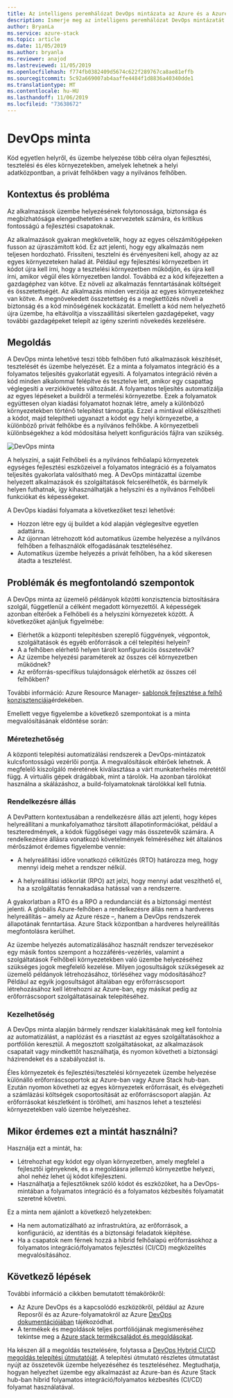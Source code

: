 ```yaml
---
title: Az intelligens peremhálózat DevOps mintázata az Azure és a Azure Stack hub használatával.
description: Ismerje meg az intelligens peremhálózat DevOps mintázatát az Azure és a Azure Stack hub használatával.
author: BryanLa
ms.service: azure-stack
ms.topic: article
ms.date: 11/05/2019
ms.author: bryanla
ms.reviewer: anajod
ms.lastreviewed: 11/05/2019
ms.openlocfilehash: f774fb0382409d5674c622f289767ca8ae81effb
ms.sourcegitcommit: 5c92a669007ab4aaffe4484f1d8836a40340dde1
ms.translationtype: MT
ms.contentlocale: hu-HU
ms.lasthandoff: 11/06/2019
ms.locfileid: "73638672"
---
```

# <a name="devops-pattern"></a>DevOps minta

Kód egyetlen helyről, és üzembe helyezése több célra olyan fejlesztési, tesztelési és éles környezetekben, amelyek lehetnek a helyi adatközpontban, a privát felhőkben vagy a nyilvános felhőben.

## <a name="context-and-problem"></a>Kontextus és probléma

Az alkalmazások üzembe helyezésének folytonossága, biztonsága és megbízhatósága elengedhetetlen a szervezetek számára, és kritikus fontosságú a fejlesztési csapatoknak.

Az alkalmazások gyakran megkövetelik, hogy az egyes célszámítógépeken fusson az újraszámított kód. Ez azt jelenti, hogy egy alkalmazás nem teljesen hordozható. Frissíteni, tesztelni és érvényesíteni kell, ahogy az az egyes környezeteken halad át. Például egy fejlesztési környezetben írt kódot újra kell írni, hogy a tesztelési környezetben működjön, és újra kell írni, amikor végül éles környezetben landol. Továbbá ez a kód kifejezetten a gazdagéphez van kötve. Ez növeli az alkalmazás fenntartásának költségeit és összetettségét. Az alkalmazás minden verziója az egyes környezetekhez van kötve. A megnövekedett összetettség és a megkettőzés növeli a biztonság és a kód minőségének kockázatát. Emellett a kód nem helyezhető újra üzembe, ha eltávolítja a visszaállítási sikertelen gazdagépeket, vagy további gazdagépeket telepít az igény szerinti növekedés kezelésére.

## <a name="solution"></a>Megoldás

A DevOps minta lehetővé teszi több felhőben futó alkalmazások készítését, tesztelését és üzembe helyezését. Ez a minta a folyamatos integráció és a folyamatos teljesítés gyakorlatát egyesíti. A folyamatos integráció révén a kód minden alkalommal felépítve és tesztelve lett, amikor egy csapattag véglegesíti a verziókövetés változását. A folyamatos teljesítés automatizálja az egyes lépéseket a buildről a termelési környezetbe. Ezek a folyamatok együttesen olyan kiadási folyamatot hoznak létre, amely a különböző környezetekben történő telepítést támogatja. Ezzel a mintával előkészítheti a kódot, majd telepítheti ugyanazt a kódot egy helyi környezetbe, a különböző privát felhőkbe és a nyilvános felhőkbe. A környezetbeli különbségekhez a kód módosítása helyett konfigurációs fájlra van szükség.

![DevOps minta](media/pattern-cicd-pipeline/hybrid-ci-cd.png)

A helyszíni, a saját Felhőbeli és a nyilvános felhőalapú környezetek egységes fejlesztési eszközeivel a folyamatos integráció és a folyamatos teljesítés gyakorlata valósítható meg. A DevOps mintázattal üzembe helyezett alkalmazások és szolgáltatások felcserélhetők, és bármelyik helyen futhatnak, így kihasználhatják a helyszíni és a nyilvános Felhőbeli funkciókat és képességeket.

A DevOps kiadási folyamata a következőket teszi lehetővé:

- Hozzon létre egy új buildet a kód alapján véglegesítve egyetlen adattárra.
- Az újonnan létrehozott kód automatikus üzembe helyezése a nyilvános felhőben a felhasználók elfogadásának teszteléséhez.
- Automatikus üzembe helyezés a privát felhőben, ha a kód sikeresen átadta a tesztelést.

## <a name="issues-and-considerations"></a>Problémák és megfontolandó szempontok

A DevOps minta az üzemelő példányok közötti konzisztencia biztosítására szolgál, függetlenül a célként megadott környezettől. A képességek azonban eltérőek a Felhőbeli és a helyszíni környezetek között. A következőket ajánljuk figyelmébe:

- Elérhetők a központi telepítésben szereplő függvények, végpontok, szolgáltatások és egyéb erőforrások a cél telepítési helyein?
- A a felhőben elérhető helyen tárolt konfigurációs összetevők?
- Az üzembe helyezési paraméterek az összes cél környezetben működnek?
- Az erőforrás-specifikus tulajdonságok elérhetők az összes cél felhőkben?

További információ: Azure Resource Manager- [sablonok fejlesztése a felhő konzisztenciája](https://docs.microsoft.com/azure/azure-resource-manager/templates-cloud-consistency)érdekében.

Emellett vegye figyelembe a következő szempontokat is a minta megvalósításának eldöntése során:

### <a name="scalability"></a>Méretezhetőség

A központi telepítési automatizálási rendszerek a DevOps-mintázatok kulcsfontosságú vezérlői pontja. A megvalósítások eltérőek lehetnek. A megfelelő kiszolgáló méretének kiválasztása a várt munkaterhelés méretétől függ. A virtuális gépek drágábbak, mint a tárolók. Ha azonban tárolókat használna a skálázáshoz, a build-folyamatoknak tárolókkal kell futnia.

### <a name="availability"></a>Rendelkezésre állás

A DevPattern kontextusában a rendelkezésre állás azt jelenti, hogy képes helyreállítani a munkafolyamathoz társított állapotinformációkat, például a teszteredmények, a kódok függőségei vagy más összetevők számára. A rendelkezésre állásra vonatkozó követelmények felméréséhez két általános mérőszámot érdemes figyelembe vennie:

-   A helyreállítási időre vonatkozó célkitűzés (RTO) határozza meg, hogy mennyi ideig mehet a rendszer nélkül.

-   A helyreállítási időkorlát (RPO) azt jelzi, hogy mennyi adat veszíthető el, ha a szolgáltatás fennakadása hatással van a rendszerre.

A gyakorlatban a RTO és a RPO a redundanciát és a biztonsági mentést jelenti. A globális Azure-felhőben a rendelkezésre állás nem a hardveres helyreállítás – amely az Azure része –, hanem a DevOps rendszerek állapotának fenntartása. Azure Stack központban a hardveres helyreállítás megfontolásra kerülhet.

Az üzembe helyezés automatizálásához használt rendszer tervezésekor egy másik fontos szempont a hozzáférés-vezérlés, valamint a szolgáltatások Felhőbeli környezetekben való üzembe helyezéséhez szükséges jogok megfelelő kezelése. Milyen jogosultságok szükségesek az üzemelő példányok létrehozásához, törléséhez vagy módosításához? Például az egyik jogosultságot általában egy erőforráscsoport létrehozásához kell létrehozni az Azure-ban, egy másikat pedig az erőforráscsoport szolgáltatásainak telepítéséhez.

### <a name="manageability"></a>Kezelhetőség

A DevOps minta alapján bármely rendszer kialakításának meg kell fontolnia az automatizálást, a naplózást és a riasztást az egyes szolgáltatásokhoz a portfólión keresztül. A megosztott szolgáltatásokat, az alkalmazások csapatait vagy mindkettőt használhatja, és nyomon követheti a biztonsági házirendeket és a szabályozást is.

Éles környezetek és fejlesztési/tesztelési környezetek üzembe helyezése különálló erőforráscsoportok az Azure-ban vagy Azure Stack hub-ban. Ezután nyomon követheti az egyes környezetek erőforrásait, és elvégezheti a számlázási költségek csoportosítását az erőforráscsoport alapján. Az erőforrásokat készletként is törölheti, ami hasznos lehet a tesztelési környezetekben való üzembe helyezéshez.

## <a name="when-to-use-this-pattern"></a>Mikor érdemes ezt a mintát használni?

Használja ezt a mintát, ha:

- Létrehozhat egy kódot egy olyan környezetben, amely megfelel a fejlesztői igényeknek, és a megoldásra jellemző környezetbe helyezi, ahol nehéz lehet új kódot kifejleszteni.
- Használhatja a fejlesztőknek szóló kódot és eszközöket, ha a DevOps-mintában a folyamatos integráció és a folyamatos kézbesítés folyamatát szeretné követni.

Ez a minta nem ajánlott a következő helyzetekben:

- Ha nem automatizálható az infrastruktúra, az erőforrások, a konfiguráció, az identitás és a biztonsági feladatok kiépítése.
- Ha a csapatok nem férnek hozzá a hibrid felhőalapú erőforrásokhoz a folyamatos integráció/folyamatos fejlesztési (CI/CD) megközelítés megvalósításához.

## <a name="next-steps"></a>Következő lépések

További információ a cikkben bemutatott témakörökről:
- Az Azure DevOps és a kapcsolódó eszközökről, például az Azure Reposről és az Azure-folyamatokról az Azure [DevOps dokumentációjában](/azure/devops) tájékozódhat.
- A termékek és megoldások teljes portfóliójának megismeréséhez tekintse meg a [Azure stack termékcsaládot és megoldásokat](/azure-stack).

Ha készen áll a megoldás tesztelésére, folytassa a [DevOps Hybrid CI/CD megoldás telepítési útmutatóját](https://aka.ms/hybriddevopsdeploy). A telepítési útmutató részletes útmutatást nyújt az összetevők üzembe helyezéséhez és teszteléséhez. Megtudhatja, hogyan helyezhet üzembe egy alkalmazást az Azure-ban és Azure Stack hub-ban hibrid folyamatos integráció/folyamatos kézbesítés (CI/CD) folyamat használatával.
